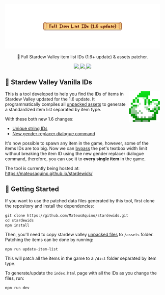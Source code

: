 <h1 align="center">
    <img width="700" src="header.png" align="center"></img>
</h1>
<p align="center">🐣 Full Stardew Valley item list IDs (1.6+ update) & assets patcher.</p>

<p align="center">
  <a aria-label="Node version" href="https://github.com/nodejs/node/releases/tag/v20.11.1">
    <img src="https://img.shields.io/badge/nodejs-20.11.1-success?logo=Node.js"></img>
  </a>
  <a aria-label="Pug version" href="https://github.com/pugjs/pug/releases/tag/pug%403.0.2">
    <img src="https://img.shields.io/badge/pug-3.0.2-success?logo=Pug"></img>
  </a>
  <img src="https://visitor-badge.laobi.icu/badge?page_id=mateusaquino.stardewids&format=true&right_color=%2304AA6D"></img>
</p>

## 🐓 Stardew Valley Vanilla IDs

<p align="left">
  <a target="_blank" href="https://mateusaquino.github.io/stardewids/"><img width="100px" alt="Logo" title="Logo" align="right" src="icon.svg"/></a>
</p>

This is a tool developed to help you find the IDs of items in Stardew Valley updated for the 1.6 update. It programmatically compiles all [unpacked assets](https://github.com/Pathoschild/StardewXnbHack) to generate a standardized item list separated by item type.

With these both new 1.6 changes:

- [Unique string IDs](https://stardewvalleywiki.com/Modding:Migrate_to_Stardew_Valley_1.6#Unique_string_IDs)
- [New gender replacer dialogue command](https://stardewvalleywiki.com/Modding:Migrate_to_Stardew_Valley_1.6#:~:text=Added%20new%20dialogue%20commands,male%20or%20female)

It's now possible to spawn any item in the game, however, some of the items IDs are too big. Now we can [bypass](https://www.reddit.com/r/StardewValley/comments/12hec5j/item_code_name_limit_bypass/) the pet's textbox width limit without breaking the item ID using the new gender replacer dialogue command, therefore, you can use it to **every single item** in the game.

The tool is currently being hosted at: https://mateusaquino.github.io/stardewids/

## 🚀 Getting Started

If you want to use the patched data files generated by this tool, first clone the repository and install the dependencies:

```nginx
git clone https://github.com/MateusAquino/stardewids.git
cd stardewids
npm install
```

Then, you'll need to copy stardew valley [unpacked files](https://github.com/Pathoschild/StardewXnbHack) to `/assets` folder. Patching the items can be done by running:

```nginx
npm run update-item-list
```

This will patch all the items in the game to a `/dist` folder separated by item type.

To generate/update the `index.html` page with all the IDs as you change the files, run:

```nginx
npm run dev
```
